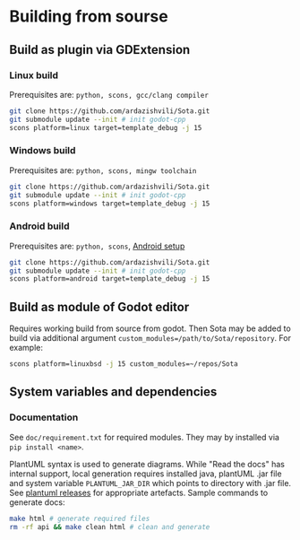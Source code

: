 Building from sourse
====================

## Build as plugin via GDExtension

### Linux build
Prerequisites are: `python, scons, gcc/clang compiler`
```bash
git clone https://github.com/ardazishvili/Sota.git
git submodule update --init # init godot-cpp
scons platform=linux target=template_debug -j 15
```

### Windows build
Prerequisites are: `python, scons, mingw toolchain`
```bash
git clone https://github.com/ardazishvili/Sota.git
git submodule update --init # init godot-cpp
scons platform=windows target=template_debug -j 15
```

### Android build
Prerequisites are: `python, scons`, [Android setup](https://docs.godotengine.org/en/stable/contributing/development/compiling/compiling_for_android.html)
```bash
git clone https://github.com/ardazishvili/Sota.git
git submodule update --init # init godot-cpp
scons platform=android target=template_debug -j 15
```

## Build as module of Godot editor

Requires working build from source from godot. Then Sota may be added to build via additional argument `custom_modules=/path/to/Sota/repository`. For example:
```bash
scons platform=linuxbsd -j 15 custom_modules=~/repos/Sota
```

## System variables and dependencies

### Documentation
See `doc/requirement.txt` for required modules. They may by installed via `pip install <name>`.

PlantUML syntax is used to generate diagrams. While "Read the docs" has internal support, local generation requires installed java, plantUML .jar file and system variable `PLANTUML_JAR_DIR` which points to directory with .jar file. See [plantuml releases](https://github.com/plantuml/plantuml/releases) for appropriate artefacts. Sample commands to generate docs:
```bash
make html # generate required files
rm -rf api && make clean html # clean and generate
```

